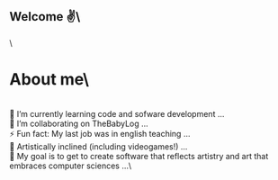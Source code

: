 ## Welcome ✌️\
\
# About me\
\
🌱 I’m currently learning code and sofware development ...\
👯 I’m collaborating on TheBabyLog ...\
⚡ Fun fact: My last job was in english teaching ...\
🎨 Artistically inclined (including videogames!) ...\
🔭 My goal is to get to create software that reflects artistry and art that embraces computer sciences ...\
